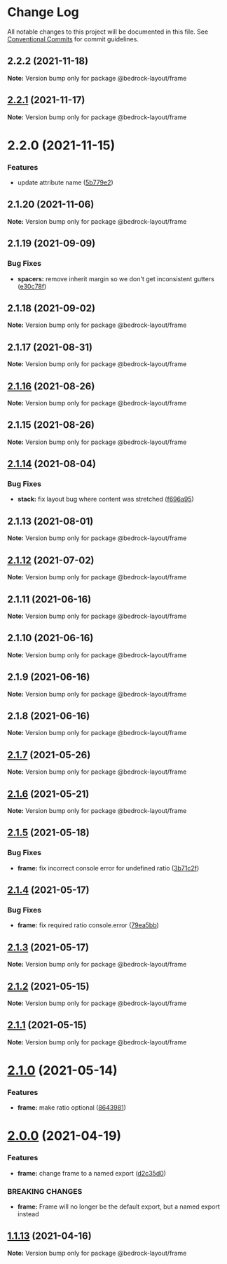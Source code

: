 # Change Log

All notable changes to this project will be documented in this file.
See [Conventional Commits](https://conventionalcommits.org) for commit guidelines.

## 2.2.2 (2021-11-18)

**Note:** Version bump only for package @bedrock-layout/frame





## [2.2.1](https://github.com/Bedrock-Layouts/Bedrock/compare/@bedrock-layout/frame@2.2.0...@bedrock-layout/frame@2.2.1) (2021-11-17)

**Note:** Version bump only for package @bedrock-layout/frame





# 2.2.0 (2021-11-15)


### Features

* update attribute name ([5b779e2](https://github.com/Bedrock-Layouts/Bedrock/commit/5b779e2d539e94c94464204039126efbb7d12f2c))





## 2.1.20 (2021-11-06)

**Note:** Version bump only for package @bedrock-layout/frame





## 2.1.19 (2021-09-09)


### Bug Fixes

* **spacers:** remove inherit margin so we don't get inconsistent gutters ([e30c78f](https://github.com/Bedrock-Layouts/Bedrock/commit/e30c78f76eae5bbfd49e61df1cd479501ae0486b))





## 2.1.18 (2021-09-02)

**Note:** Version bump only for package @bedrock-layout/frame





## 2.1.17 (2021-08-31)

**Note:** Version bump only for package @bedrock-layout/frame





## [2.1.16](https://github.com/Bedrock-Layouts/Bedrock/compare/@bedrock-layout/frame@2.1.15...@bedrock-layout/frame@2.1.16) (2021-08-26)

**Note:** Version bump only for package @bedrock-layout/frame





## 2.1.15 (2021-08-26)

**Note:** Version bump only for package @bedrock-layout/frame





## [2.1.14](https://github.com/Bedrock-Layouts/Bedrock/compare/@bedrock-layout/frame@2.1.13...@bedrock-layout/frame@2.1.14) (2021-08-04)


### Bug Fixes

* **stack:** fix layout bug where content was stretched ([f696a95](https://github.com/Bedrock-Layouts/Bedrock/commit/f696a955dc03d0c0ef2299e184816b9b7282f0b3))





## 2.1.13 (2021-08-01)

**Note:** Version bump only for package @bedrock-layout/frame





## [2.1.12](https://github.com/Bedrock-Layouts/Bedrock/compare/@bedrock-layout/frame@2.1.11...@bedrock-layout/frame@2.1.12) (2021-07-02)

**Note:** Version bump only for package @bedrock-layout/frame





## 2.1.11 (2021-06-16)

**Note:** Version bump only for package @bedrock-layout/frame





## 2.1.10 (2021-06-16)

**Note:** Version bump only for package @bedrock-layout/frame





## 2.1.9 (2021-06-16)

**Note:** Version bump only for package @bedrock-layout/frame





## 2.1.8 (2021-06-16)

**Note:** Version bump only for package @bedrock-layout/frame





## [2.1.7](https://github.com/Bedrock-Layouts/Bedrock/compare/@bedrock-layout/frame@2.1.6...@bedrock-layout/frame@2.1.7) (2021-05-26)

**Note:** Version bump only for package @bedrock-layout/frame





## [2.1.6](https://github.com/Bedrock-Layouts/Bedrock/compare/@bedrock-layout/frame@2.1.5...@bedrock-layout/frame@2.1.6) (2021-05-21)

**Note:** Version bump only for package @bedrock-layout/frame





## [2.1.5](https://github.com/Bedrock-Layouts/Bedrock/compare/@bedrock-layout/frame@2.1.4...@bedrock-layout/frame@2.1.5) (2021-05-18)


### Bug Fixes

* **frame:** fix incorrect console error for undefined ratio ([3b71c2f](https://github.com/Bedrock-Layouts/Bedrock/commit/3b71c2f75d66125894de55a0cb7af30af614f3dc))





## [2.1.4](https://github.com/Bedrock-Layouts/Bedrock/compare/@bedrock-layout/frame@2.1.3...@bedrock-layout/frame@2.1.4) (2021-05-17)


### Bug Fixes

* **frame:** fix required ratio console.error ([79ea5bb](https://github.com/Bedrock-Layouts/Bedrock/commit/79ea5bb1b89c4676e4009e91b87ee39dfd198bf6))





## [2.1.3](https://github.com/Bedrock-Layouts/Bedrock/compare/@bedrock-layout/frame@2.1.2...@bedrock-layout/frame@2.1.3) (2021-05-17)

**Note:** Version bump only for package @bedrock-layout/frame





## [2.1.2](https://github.com/Bedrock-Layouts/Bedrock/compare/@bedrock-layout/frame@2.1.1...@bedrock-layout/frame@2.1.2) (2021-05-15)

**Note:** Version bump only for package @bedrock-layout/frame





## [2.1.1](https://github.com/Bedrock-Layouts/Bedrock/compare/@bedrock-layout/frame@2.1.0...@bedrock-layout/frame@2.1.1) (2021-05-15)

**Note:** Version bump only for package @bedrock-layout/frame





# [2.1.0](https://github.com/Bedrock-Layouts/Bedrock/compare/@bedrock-layout/frame@2.0.0...@bedrock-layout/frame@2.1.0) (2021-05-14)


### Features

* **frame:** make ratio optional ([8643981](https://github.com/Bedrock-Layouts/Bedrock/commit/864398153f643f24cf1c5de287b8e484684924aa))





# [2.0.0](https://github.com/Bedrock-Layouts/Bedrock/compare/@bedrock-layout/frame@1.1.13...@bedrock-layout/frame@2.0.0) (2021-04-19)


### Features

* **frame:** change frame to a named export ([d2c35d0](https://github.com/Bedrock-Layouts/Bedrock/commit/d2c35d06a0f31edb43c775cb397565d927433abd))


### BREAKING CHANGES

* **frame:** Frame will no longer be the default export, but a named export instead





## [1.1.13](https://github.com/Bedrock-Layouts/Bedrock/compare/@bedrock-layout/frame@1.1.12...@bedrock-layout/frame@1.1.13) (2021-04-16)

**Note:** Version bump only for package @bedrock-layout/frame
